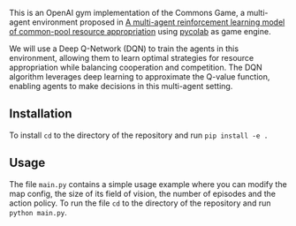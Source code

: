 This is an OpenAI gym implementation of the Commons Game, a multi-agent environment proposed in [A multi-agent reinforcement learning model of common-pool resource appropriation](https://arxiv.org/abs/1707.06600) using [pycolab](https://github.com/deepmind/pycolab) as game engine.

We will use a Deep Q-Network (DQN) to train the agents in this environment, allowing them to learn optimal strategies for resource appropriation while balancing cooperation and competition. The DQN algorithm leverages deep learning to approximate the Q-value function, enabling agents to make decisions in this multi-agent setting.

## Installation

To install `cd` to the directory of the repository and run `pip install -e .`

## Usage

The file `main.py` contains a simple usage example where you can modify the map config, the size of its field of vision, the number of episodes and the action policy. To run the file `cd` to the directory of the repository and run `python main.py`.

